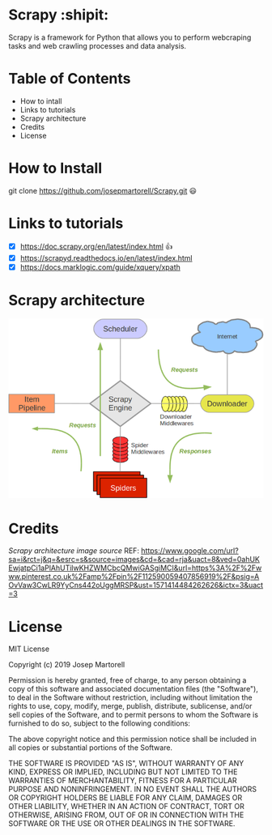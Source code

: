 # Scrapy :shipit:
Scrapy is a framework for Python that allows you to perform webcraping tasks and web crawling processes and data analysis.


# Table of Contents

- How to intall
- Links to tutorials
- Scrapy architecture
- Credits
- License


# How to Install

git clone https://github.com/josepmartorell/Scrapy.git :smiley:

 
# Links to tutorials

- [x] https://doc.scrapy.org/en/latest/index.html :+1:
- [x] https://scrapyd.readthedocs.io/en/latest/index.html
- [x] https://docs.marklogic.com/guide/xquery/xpath

# Scrapy architecture

![Scrapy performance](scrapy_architecture.png)


# Credits

*Scrapy architecture image source*
REF: 
https://www.google.com/url?sa=i&rct=j&q=&esrc=s&source=images&cd=&cad=rja&uact=8&ved=0ahUKEwjatpCi1aPlAhUTilwKHZWMCbcQMwiGASgiMCI&url=https%3A%2F%2Fwww.pinterest.co.uk%2Famp%2Fpin%2F112590059407856919%2F&psig=AOvVaw3CwLR9YyCns442oUggMRSP&ust=1571414484262626&ictx=3&uact=3

# License

MIT License

Copyright (c) 2019 Josep Martorell

Permission is hereby granted, free of charge, to any person obtaining a copy
of this software and associated documentation files (the "Software"), to deal
in the Software without restriction, including without limitation the rights
to use, copy, modify, merge, publish, distribute, sublicense, and/or sell
copies of the Software, and to permit persons to whom the Software is
furnished to do so, subject to the following conditions:

The above copyright notice and this permission notice shall be included in all
copies or substantial portions of the Software.

THE SOFTWARE IS PROVIDED "AS IS", WITHOUT WARRANTY OF ANY KIND, EXPRESS OR
IMPLIED, INCLUDING BUT NOT LIMITED TO THE WARRANTIES OF MERCHANTABILITY,
FITNESS FOR A PARTICULAR PURPOSE AND NONINFRINGEMENT. IN NO EVENT SHALL THE
AUTHORS OR COPYRIGHT HOLDERS BE LIABLE FOR ANY CLAIM, DAMAGES OR OTHER
LIABILITY, WHETHER IN AN ACTION OF CONTRACT, TORT OR OTHERWISE, ARISING FROM,
OUT OF OR IN CONNECTION WITH THE SOFTWARE OR THE USE OR OTHER DEALINGS IN THE
SOFTWARE.
